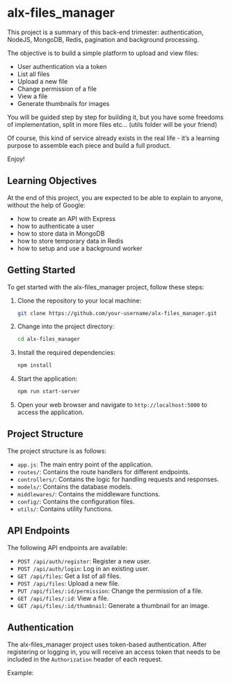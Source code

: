 # alx-files_manager

This project is a summary of this back-end trimester: authentication, NodeJS, MongoDB, Redis, pagination and background processing.

The objective is to build a simple platform to upload and view files:

- User authentication via a token
- List all files
- Upload a new file
- Change permission of a file
- View a file
- Generate thumbnails for images

You will be guided step by step for building it, but you have some freedoms of implementation, split in more files etc… (utils folder will be your friend)

Of course, this kind of service already exists in the real life - it’s a learning purpose to assemble each piece and build a full product.

Enjoy!

## Learning Objectives

At the end of this project, you are expected to be able to explain to anyone, without the help of Google:

- how to create an API with Express
- how to authenticate a user
- how to store data in MongoDB
- how to store temporary data in Redis
- how to setup and use a background worker

## Getting Started

To get started with the alx-files_manager project, follow these steps:

1. Clone the repository to your local machine:

   ```bash
   git clone https://github.com/your-username/alx-files_manager.git
   ```

2. Change into the project directory:

   ```bash
   cd alx-files_manager
   ```

3. Install the required dependencies:

   ```bash
   npm install
   ```

4. Start the application:

   ```bash
   npm run start-server
   ```

5. Open your web browser and navigate to `http://localhost:5000` to access the application.

## Project Structure

The project structure is as follows:

- `app.js`: The main entry point of the application.
- `routes/`: Contains the route handlers for different endpoints.
- `controllers/`: Contains the logic for handling requests and responses.
- `models/`: Contains the database models.
- `middlewares/`: Contains the middleware functions.
- `config/`: Contains the configuration files.
- `utils/`: Contains utility functions.

## API Endpoints

The following API endpoints are available:

- `POST /api/auth/register`: Register a new user.
- `POST /api/auth/login`: Log in an existing user.
- `GET /api/files`: Get a list of all files.
- `POST /api/files`: Upload a new file.
- `PUT /api/files/:id/permission`: Change the permission of a file.
- `GET /api/files/:id`: View a file.
- `GET /api/files/:id/thumbnail`: Generate a thumbnail for an image.

## Authentication

The alx-files_manager project uses token-based authentication. After registering or logging in, you will receive an access token that needs to be included in the `Authorization` header of each request.

Example:
